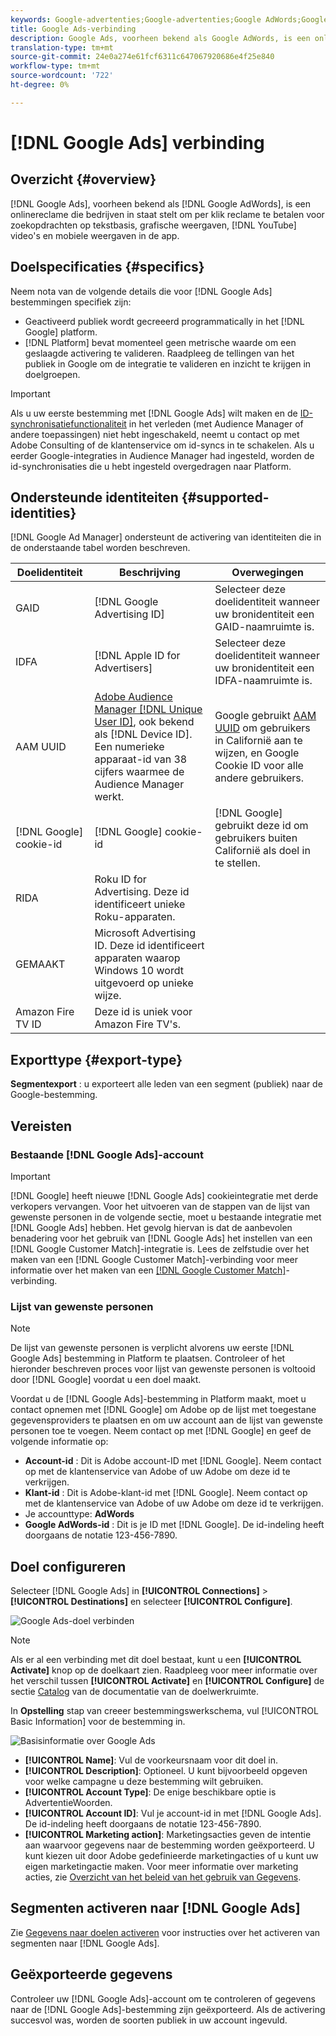 ```yaml
---
keywords: Google-advertenties;Google-advertenties;Google AdWords;Google Adwords
title: Google Ads-verbinding
description: Google Ads, voorheen bekend als Google AdWords, is een onlinereclame die bedrijven in staat stelt om per klik reclame te betalen voor zoekopdrachten op tekstbasis, grafische beeldschermen, YouTube-video's en mobiele displays in de app.
translation-type: tm+mt
source-git-commit: 24e0a274e61fcf6311c647067920686e4f25e840
workflow-type: tm+mt
source-wordcount: '722'
ht-degree: 0%

---
```



# [!DNL Google Ads] verbinding

## Overzicht {#overview}

[!DNL Google Ads], voorheen bekend als  [!DNL Google AdWords], is een onlinereclame die bedrijven in staat stelt om per klik reclame te betalen voor zoekopdrachten op tekstbasis, grafische weergaven,  [!DNL YouTube] video&#39;s en mobiele weergaven in de app.

## Doelspecificaties {#specifics}

Neem nota van de volgende details die voor [!DNL Google Ads] bestemmingen specifiek zijn:

* Geactiveerd publiek wordt gecreeerd programmatically in het [!DNL Google] platform.
* [!DNL Platform] bevat momenteel geen metrische waarde om een geslaagde activering te valideren. Raadpleeg de tellingen van het publiek in Google om de integratie te valideren en inzicht te krijgen in doelgroepen.

>[!IMPORTANT]
>
>Als u uw eerste bestemming met [!DNL Google Ads] wilt maken en de [ID-synchronisatiefunctionaliteit](https://experienceleague.adobe.com/docs/id-service/using/id-service-api/methods/idsync.html) in het verleden (met Audience Manager of andere toepassingen) niet hebt ingeschakeld, neemt u contact op met Adobe Consulting of de klantenservice om id-syncs in te schakelen. Als u eerder Google-integraties in Audience Manager had ingesteld, worden de id-synchronisaties die u hebt ingesteld overgedragen naar Platform.

## Ondersteunde identiteiten {#supported-identities}

[!DNL Google Ad Manager] ondersteunt de activering van identiteiten die in de onderstaande tabel worden beschreven.

| Doelidentiteit | Beschrijving | Overwegingen |
|---|---|---|
| GAID | [!DNL Google Advertising ID] | Selecteer deze doelidentiteit wanneer uw bronidentiteit een GAID-naamruimte is. |
| IDFA | [!DNL Apple ID for Advertisers] | Selecteer deze doelidentiteit wanneer uw bronidentiteit een IDFA-naamruimte is. |
| AAM UUID | [Adobe Audience Manager [!DNL Unique User ID]](https://experienceleague.adobe.com/docs/audience-manager/user-guide/reference/ids-in-aam.html), ook bekend als  [!DNL Device ID]. Een numerieke apparaat-id van 38 cijfers waarmee de Audience Manager werkt. | Google gebruikt [AAM UUID](https://experienceleague.adobe.com/docs/audience-manager/user-guide/reference/ids-in-aam.html?lang=en) om gebruikers in Californië aan te wijzen, en Google Cookie ID voor alle andere gebruikers. |
| [!DNL Google] cookie-id | [!DNL Google] cookie-id | [!DNL Google] gebruikt deze id om gebruikers buiten Californië als doel in te stellen. |
| RIDA | Roku ID for Advertising. Deze id identificeert unieke Roku-apparaten. |  |
| GEMAAKT | Microsoft Advertising ID. Deze id identificeert apparaten waarop Windows 10 wordt uitgevoerd op unieke wijze. |  |
| Amazon Fire TV ID | Deze id is uniek voor Amazon Fire TV&#39;s. |  |

## Exporttype {#export-type}

**Segmentexport** : u exporteert alle leden van een segment (publiek) naar de Google-bestemming.

## Vereisten

### Bestaande [!DNL Google Ads]-account

>[!IMPORTANT]
>
> [!DNL Google] heeft nieuwe  [!DNL Google Ads] cookieintegratie met derde verkopers vervangen. Voor het uitvoeren van de stappen van de lijst van gewenste personen in de volgende sectie, moet u bestaande integratie met [!DNL Google Ads] hebben. Het gevolg hiervan is dat de aanbevolen benadering voor het gebruik van [!DNL Google Ads] het instellen van een [!DNL Google Customer Match]-integratie is. Lees de zelfstudie over het maken van een [!DNL Google Customer Match]-verbinding voor meer informatie over het maken van een [[!DNL Google Customer Match]](./google-customer-match.md)-verbinding.

### Lijst van gewenste personen

>[!NOTE]
>
>De lijst van gewenste personen is verplicht alvorens uw eerste [!DNL Google Ads] bestemming in Platform te plaatsen. Controleer of het hieronder beschreven proces voor lijst van gewenste personen is voltooid door [!DNL Google] voordat u een doel maakt.

Voordat u de [!DNL Google Ads]-bestemming in Platform maakt, moet u contact opnemen met [!DNL Google] om Adobe op de lijst met toegestane gegevensproviders te plaatsen en om uw account aan de lijst van gewenste personen toe te voegen. Neem contact op met [!DNL Google] en geef de volgende informatie op:

* **Account-id** : Dit is Adobe account-ID met  [!DNL Google]. Neem contact op met de klantenservice van Adobe of uw Adobe om deze id te verkrijgen.
* **Klant-id** : Dit is Adobe-klant-id met  [!DNL Google]. Neem contact op met de klantenservice van Adobe of uw Adobe om deze id te verkrijgen.
* Je accounttype: **AdWords**
* **Google AdWords-id** : Dit is je ID met  [!DNL Google]. De id-indeling heeft doorgaans de notatie 123-456-7890.

## Doel configureren

Selecteer [!DNL Google Ads] in **[!UICONTROL Connections]** > **[!UICONTROL Destinations]** en selecteer **[!UICONTROL Configure]**.

![Google Ads-doel verbinden](../../assets/catalog/advertising/google-ads-destination/catalog.png)

>[!NOTE]
>
>Als er al een verbinding met dit doel bestaat, kunt u een **[!UICONTROL Activate]** knop op de doelkaart zien. Raadpleeg voor meer informatie over het verschil tussen **[!UICONTROL Activate]** en **[!UICONTROL Configure]** de sectie [Catalog](../../ui/destinations-workspace.md#catalog) van de documentatie van de doelwerkruimte.

In **Opstelling** stap van creeer bestemmingswerkschema, vul [!UICONTROL Basic Information] voor de bestemming in.

![Basisinformatie over Google Ads](../../assets/catalog/advertising/google-ads-destination/setup.png)

* **[!UICONTROL Name]**: Vul de voorkeursnaam voor dit doel in.
* **[!UICONTROL Description]**: Optioneel. U kunt bijvoorbeeld opgeven voor welke campagne u deze bestemming wilt gebruiken.
* **[!UICONTROL Account Type]**: De enige beschikbare optie is AdvertentieWoorden.
* **[!UICONTROL Account ID]**: Vul je account-id in met  [!DNL Google Ads]. De id-indeling heeft doorgaans de notatie 123-456-7890.
* **[!UICONTROL Marketing action]**: Marketingsacties geven de intentie aan waarvoor gegevens naar de bestemming worden geëxporteerd. U kunt kiezen uit door Adobe gedefinieerde marketingacties of u kunt uw eigen marketingactie maken. Voor meer informatie over marketing acties, zie [Overzicht van het beleid van het gebruik van Gegevens](../../../data-governance/policies/overview.md).

## Segmenten activeren naar [!DNL Google Ads]

Zie [Gegevens naar doelen activeren](../../ui/activate-destinations.md) voor instructies over het activeren van segmenten naar [!DNL Google Ads].

## Geëxporteerde gegevens

Controleer uw [!DNL Google Ads]-account om te controleren of gegevens naar de [!DNL Google Ads]-bestemming zijn geëxporteerd. Als de activering succesvol was, worden de soorten publiek in uw account ingevuld.